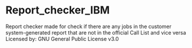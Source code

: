 # Report_checker_IBM
Report checker made for check if there are any jobs in the customer system-generated report that are not in the official Call List and vice versa<br/>
Licensed by: GNU General Public License v3.0
